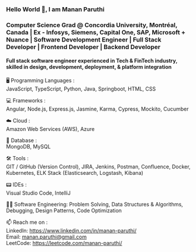 ### Hello World 👋, I am Manan Paruthi 
### Computer Science Grad @ Concordia University, Montréal, Canada | Ex - Infosys, Siemens, Capital One, SAP, Microsoft + Nuance | Software Development Engineer | Full Stack Developer | Frontend Developer | Backend Developer

#### Full stack software engineer experienced in Tech & FinTech industry, skilled in design, development, deployment, & platform integration


🖥️ Programming Languages :   
JavaScript, TypeScript, Python, Java, Springboot, HTML, CSS 

💻 Frameworks :   
Angular, Node.js, Express.js, Jasmine, Karma, Cypress, Mockito, Cucumber
 
 ☁️ Cloud :   
Amazon Web Services (AWS), Azure
 
💾 Database :   
MongoDB, MySQL

🛠️ Tools :   
GIT / GitHub (Version Control), JIRA, Jenkins, Postman, Confluence, Docker, Kubernetes, ELK Stack (Elasticsearch, Logstash, Kibana)

📟 IDEs :   
Visual Studio Code, IntelliJ

👨‍🎓 Software Engineering:
Problem Solving, Data Structures & Algorithms, Debugging, Design Patterns, Code Optimization
  

📫 Reach me on :   
 LinkedIn: https://www.linkedin.com/in/manan-paruthi/  
 Email: manan.paruthi@gmail.com  
 LeetCode: https://leetcode.com/manan-paruthi/  


<!--
**MannParutthi/MannParutthi** is a ✨ _special_ ✨ repository because its `README.md` (this file) appears on your GitHub profile.

Here are some ideas to get you started:

- 🔭 I’m currently working on ...
- 🌱 I’m currently learning ...
- 👯 I’m looking to collaborate on ...
- 🤔 I’m looking for help with ...
- 💬 Ask me about ...
- 📫 How to reach me: ...
- 😄 Pronouns: ...
- ⚡ Fun fact: ...
-->
